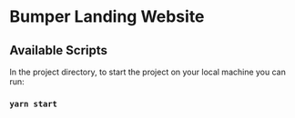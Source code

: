 # Bumper Landing Website

## Available Scripts

In the project directory, to start the project on your local machine you can run:

### `yarn start`

